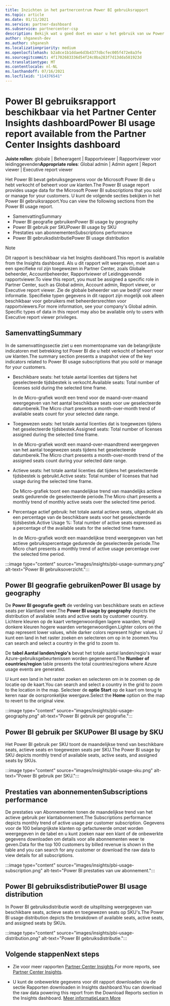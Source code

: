 ```yaml
---
title: Inzichten in het partnercentrum Power BI gebruiksrapport
ms.topic: article
ms.date: 01/11/2021
ms.service: partner-dashboard
ms.subservice: partnercenter-csp
description: Bekijk wat u goed doet en waar u het gebruik van uw Power BI die u voor uw klanten verkoopt of beheert, kunt verbeteren.
author: shganesh-dev
ms.author: shganesh
ms.localizationpriority: medium
ms.openlocfilehash: b2a8ce1b1ddae6d3b4377dbcfec005f472e8a3fe
ms.sourcegitcommit: 4f1702683336d54f24c0ba283f7d13dda581923d
ms.translationtype: MT
ms.contentlocale: nl-NL
ms.lasthandoff: 07/16/2021
ms.locfileid: "114376541"
---
```

# <a name="power-bi-usage-report-available-from-the-partner-center-insights-dashboard"></a><span data-ttu-id="6e3f9-103">Power BI gebruiksrapport beschikbaar via het Partner Center Insights dashboard</span><span class="sxs-lookup"><span data-stu-id="6e3f9-103">Power BI usage report available from the Partner Center Insights dashboard</span></span>

<span data-ttu-id="6e3f9-104">**Juiste rollen:** globale | Beheeragent | Rapportviewer | Rapportviewer voor leidinggevenden</span><span class="sxs-lookup"><span data-stu-id="6e3f9-104">**Appropriate roles**: Global admin | Admin agent | Report viewer | Executive report viewer</span></span>

<span data-ttu-id="6e3f9-105">Het Power BI bevat gebruiksgegevens voor de Microsoft Power BI die u hebt verkocht of beheert voor uw klanten.</span><span class="sxs-lookup"><span data-stu-id="6e3f9-105">The Power BI usage report provides usage data for the Microsoft Power BI subscriptions that you sold or manage for your customers.</span></span> <span data-ttu-id="6e3f9-106">U kunt de volgende secties bekijken in het Power BI gebruiksrapport.</span><span class="sxs-lookup"><span data-stu-id="6e3f9-106">You can view the following sections from the Power BI usage report.</span></span>

- <span data-ttu-id="6e3f9-107">Samenvatting</span><span class="sxs-lookup"><span data-stu-id="6e3f9-107">Summary</span></span>
- <span data-ttu-id="6e3f9-108">Power BI geografie gebruiken</span><span class="sxs-lookup"><span data-stu-id="6e3f9-108">Power BI usage by geography</span></span>
- <span data-ttu-id="6e3f9-109">Power BI gebruik per SKU</span><span class="sxs-lookup"><span data-stu-id="6e3f9-109">Power BI usage by SKU</span></span>
- <span data-ttu-id="6e3f9-110">Prestaties van abonnementen</span><span class="sxs-lookup"><span data-stu-id="6e3f9-110">Subscriptions performance</span></span>
- <span data-ttu-id="6e3f9-111">Power BI gebruiksdistributie</span><span class="sxs-lookup"><span data-stu-id="6e3f9-111">Power BI usage distribution</span></span>

 > [!NOTE]
 > <span data-ttu-id="6e3f9-112">Dit rapport is beschikbaar via het Insights dashboard.</span><span class="sxs-lookup"><span data-stu-id="6e3f9-112">This report is available from the Insights dashboard.</span></span> <span data-ttu-id="6e3f9-113">Als u dit rapport wilt weergeven, moet aan u een specifieke rol zijn toegewezen in Partner Center, zoals Globale beheerder, Accountbeheerder, Rapportviewer of Leidinggevende rapportviewer.</span><span class="sxs-lookup"><span data-stu-id="6e3f9-113">To view this report, you must be assigned a specific role in Partner Center, such as Global admin, Account admin, Report viewer, or Executive report viewer.</span></span> <span data-ttu-id="6e3f9-114">Zie de globale beheerder van uw bedrijf voor meer informatie. Specifieke typen gegevens in dit rapport zijn mogelijk ook alleen beschikbaar voor gebruikers met beheerdersrechten voor rapportviewers.</span><span class="sxs-lookup"><span data-stu-id="6e3f9-114">For more information, see your company's Global admin. Specific types of data in this report may also be available only to users with Executive report viewer privileges.</span></span>

## <a name="summary"></a><span data-ttu-id="6e3f9-115">Samenvatting</span><span class="sxs-lookup"><span data-stu-id="6e3f9-115">Summary</span></span>

<span data-ttu-id="6e3f9-116">In de samenvattingssectie ziet u een momentopname van de belangrijkste indicatoren met betrekking tot Power BI die u hebt verkocht of beheert voor uw klanten.</span><span class="sxs-lookup"><span data-stu-id="6e3f9-116">The summary section presents a snapshot view of the key indicators related to Power BI usage subscriptions that you sold or manage for your customers.</span></span> 

- <span data-ttu-id="6e3f9-117">Beschikbare seats: het totale aantal licenties dat tijdens het geselecteerde tijdsbestek is verkocht.</span><span class="sxs-lookup"><span data-stu-id="6e3f9-117">Available seats: Total number of licenses sold during the selected time frame.</span></span>

   <span data-ttu-id="6e3f9-118">In de Micro-grafiek wordt een trend voor de maand-over-maand weergegeven van het aantal beschikbare seats voor uw geselecteerde datumbereik.</span><span class="sxs-lookup"><span data-stu-id="6e3f9-118">The Micro chart presents a month-over-month trend of available seats count for your selected date range.</span></span>

- <span data-ttu-id="6e3f9-119">Toegewezen seats: het totale aantal licenties dat is toegewezen tijdens het geselecteerde tijdsbestek.</span><span class="sxs-lookup"><span data-stu-id="6e3f9-119">Assigned seats: Total number of licenses assigned during the selected time frame.</span></span>

   <span data-ttu-id="6e3f9-120">In de Micro-grafiek wordt een maand-over-maandtrend weergegeven van het aantal toegewezen seats tijdens het geselecteerde datumbereik.</span><span class="sxs-lookup"><span data-stu-id="6e3f9-120">The Micro chart presents a month-over-month trend of the assigned seats count during your selected date range.</span></span>

- <span data-ttu-id="6e3f9-121">Actieve seats: het totale aantal licenties dat tijdens het geselecteerde tijdsbestek is gebruikt.</span><span class="sxs-lookup"><span data-stu-id="6e3f9-121">Active seats: Total number of licenses that had usage during the selected time frame.</span></span> 

   <span data-ttu-id="6e3f9-122">De Micro-grafiek toont een maandelijkse trend van maandelijks actieve seats gedurende de geselecteerde periode.</span><span class="sxs-lookup"><span data-stu-id="6e3f9-122">The Micro chart presents a monthly trend of monthly active seats over the selected time period.</span></span>

- <span data-ttu-id="6e3f9-123">Percentage actief gebruik: het totale aantal actieve seats, uitgedrukt als een percentage van de beschikbare seats voor het geselecteerde tijdsbestek.</span><span class="sxs-lookup"><span data-stu-id="6e3f9-123">Active Usage %: Total number of active seats expressed as a percentage of the available seats for the selected time frame.</span></span> 

   <span data-ttu-id="6e3f9-124">In de Micro-grafiek wordt een maandelijkse trend weergegeven van het actieve gebruikspercentage gedurende de geselecteerde periode.</span><span class="sxs-lookup"><span data-stu-id="6e3f9-124">The Micro chart presents a monthly trend of active usage percentage over the selected time period.</span></span>

:::image type="content" source="images/insights/pbi-usage-summary.png" alt-text="Power BI gebruiksoverzicht.":::

## <a name="power-bi-usage-by-geography"></a><span data-ttu-id="6e3f9-126">Power BI geografie gebruiken</span><span class="sxs-lookup"><span data-stu-id="6e3f9-126">Power BI usage by geography</span></span>

<span data-ttu-id="6e3f9-127">De **Power BI geografie geeft** de verdeling van beschikbare seats en actieve seats per klantland weer.</span><span class="sxs-lookup"><span data-stu-id="6e3f9-127">The **Power BI usage by geography** depicts the distribution of available seats and active seats by customer country.</span></span> <span data-ttu-id="6e3f9-128">Lichtere kleuren op de kaart vertegenwoordigen lagere waarden, terwijl donkere kleuren hogere waarden vertegenwoordigen.</span><span class="sxs-lookup"><span data-stu-id="6e3f9-128">Lighter colors on the map represent lower values, while darker colors represent higher values.</span></span> <span data-ttu-id="6e3f9-129">U kunt een land in het raster zoeken en selecteren om op in te zoomen.</span><span class="sxs-lookup"><span data-stu-id="6e3f9-129">You can search and select a country in the grid to zoom to.</span></span>

<span data-ttu-id="6e3f9-130">De **tabel Aantal landen/regio's** bevat het totale aantal landen/regio's waar Azure-gebruiksgebeurtenissen worden gegenereerd.</span><span class="sxs-lookup"><span data-stu-id="6e3f9-130">The **Number of countries/region** table presents the total countries/regions where Azure usage events are generated.</span></span>

<span data-ttu-id="6e3f9-131">U kunt een land in het raster zoeken en selecteren om in te zoomen op de locatie op de kaart.</span><span class="sxs-lookup"><span data-stu-id="6e3f9-131">You can search and select a country in the grid to zoom to the location in the map.</span></span> <span data-ttu-id="6e3f9-132">Selecteer de **optie Start** op de kaart om terug te keren naar de oorspronkelijke weergave.</span><span class="sxs-lookup"><span data-stu-id="6e3f9-132">Select the **Home** option on the map to revert to the original view.</span></span>

:::image type="content" source="images/insights/pbi-usage-geography.png" alt-text="Power BI gebruik per geografie.":::

## <a name="power-bi-usage-by-sku"></a><span data-ttu-id="6e3f9-134">Power BI gebruik per SKU</span><span class="sxs-lookup"><span data-stu-id="6e3f9-134">Power BI usage by SKU</span></span>

<span data-ttu-id="6e3f9-135">Het Power BI gebruik per SKU toont de maandelijkse trend van beschikbare seats, actieve seats en toegewezen seats per SKU.</span><span class="sxs-lookup"><span data-stu-id="6e3f9-135">The Power BI usage by SKU depicts monthly trend of available seats, active seats, and assigned seats by SKUs.</span></span>

:::image type="content" source="images/insights/pbi-usage-sku.png" alt-text="Power BI gebruik per SKU.":::

## <a name="subscriptions-performance"></a><span data-ttu-id="6e3f9-137">Prestaties van abonnementen</span><span class="sxs-lookup"><span data-stu-id="6e3f9-137">Subscriptions performance</span></span>

<span data-ttu-id="6e3f9-138">De prestaties van Abonnementen tonen de maandelijkse trend van het actieve gebruik per klantabonnement.</span><span class="sxs-lookup"><span data-stu-id="6e3f9-138">The Subscriptions performance depicts monthly trend of active usage per customer subscription.</span></span> <span data-ttu-id="6e3f9-139">Gegevens voor de 100 belangrijkste klanten op gefactureerde omzet worden weergegeven in de tabel en u kunt zoeken naar een klant of de onbewerkte gegevens downloaden om details voor alle abonnementen weer te geven.</span><span class="sxs-lookup"><span data-stu-id="6e3f9-139">Data for the top 100 customers by billed revenue is shown in the table and you can search for any customer or download the raw data to view details for all subscriptions.</span></span>

:::image type="content" source="images/insights/pbi-usage-subscription.png" alt-text="Power BI prestaties van uw abonnement.":::

## <a name="power-bi-usage-distribution"></a><span data-ttu-id="6e3f9-141">Power BI gebruiksdistributie</span><span class="sxs-lookup"><span data-stu-id="6e3f9-141">Power BI usage distribution</span></span>

<span data-ttu-id="6e3f9-142">In Power BI gebruiksdistributie wordt de uitsplitsing weergegeven van beschikbare seats, actieve seats en toegewezen seats op SKU's.</span><span class="sxs-lookup"><span data-stu-id="6e3f9-142">The Power BI usage distribution depicts the breakdown of available seats, active seats, and assigned seats by SKUs.</span></span>

:::image type="content" source="images/insights/pbi-usage-distribution.png" alt-text="Power BI gebruiksdistributie.":::

## <a name="next-steps"></a><span data-ttu-id="6e3f9-144">Volgende stappen</span><span class="sxs-lookup"><span data-stu-id="6e3f9-144">Next steps</span></span>

- <span data-ttu-id="6e3f9-145">Zie voor meer rapporten [Partner Center Insights](partner-center-insights.md).</span><span class="sxs-lookup"><span data-stu-id="6e3f9-145">For more reports, see [Partner Center Insights](partner-center-insights.md).</span></span>

- <span data-ttu-id="6e3f9-146">U kunt de onbewerkte gegevens voor dit rapport downloaden via de sectie Rapporten downloaden in Insights dashboard.</span><span class="sxs-lookup"><span data-stu-id="6e3f9-146">You can download the raw data powering this report from the Download Reports section in the Insights dashboard.</span></span> [<span data-ttu-id="6e3f9-147">Meer informatie</span><span class="sxs-lookup"><span data-stu-id="6e3f9-147">Learn More</span></span>](insights-download-reports.md) 
